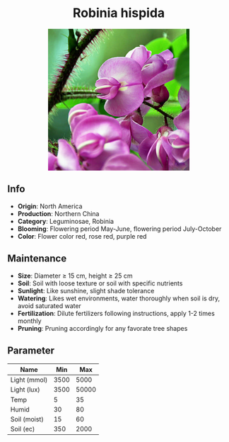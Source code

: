 <h1 align='center'>Robinia hispida</h1>
<p align="center">
    <img 
        align='center'
        width='320'
        src="../images/robinia hispida.png" 
        alt='Robinia hispida' />
</p>

## Info

 - **Origin**: North America
 - **Production**: Northern China
 - **Category**: Leguminosae, Robinia
 - **Blooming**: Flowering period May-June, flowering period July-October
 - **Color**: Flower color red, rose red, purple red

## Maintenance

 - **Size**: Diameter ≥ 15 cm, height ≥ 25 cm
 - **Soil**: Soil with loose texture or soil with specific nutrients
 - **Sunlight**: Like sunshine, slight shade tolerance
 - **Watering**: Likes wet environments, water thoroughly when soil is dry, avoid saturated water
 - **Fertilization**: Dilute fertilizers following instructions, apply 1-2 times monthly
 - **Pruning**: Pruning accordingly for any favorate tree shapes

## Parameter

| Name         | Min  | Max   |
|--------------|------|-------|
| Light (mmol) | 3500 | 5000  |
| Light (lux)  | 3500 | 50000 |
| Temp         | 5    | 35    |
| Humid        | 30   | 80    |
| Soil (moist) | 15   | 60    |
| Soil (ec)    | 350  | 2000  |